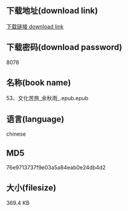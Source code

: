 ## 下载地址(download link)
[下载链接 download link](https://voluble-croquembouche-d321dc.netlify.app/?s=53%E3%80%81%E6%96%87%E5%8C%96%E8%8B%A6%E6%97%85_%E4%BD%99%E7%A7%8B%E9%9B%A8_.epub)

## 下载密码(download password)
8078

## 名称(book name)
53、文化苦旅_余秋雨_.epub.epub

## 语言(language)
chinese

## MD5
76e9713737f9e03a5a84eab0e24db4d2

## 大小(filesize)
369.4 KB
